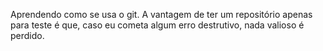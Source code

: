 Aprendendo como se usa o git.  A vantagem de ter um repositório
apenas para teste é que, caso eu cometa algum erro destrutivo, nada
valioso é perdido.
